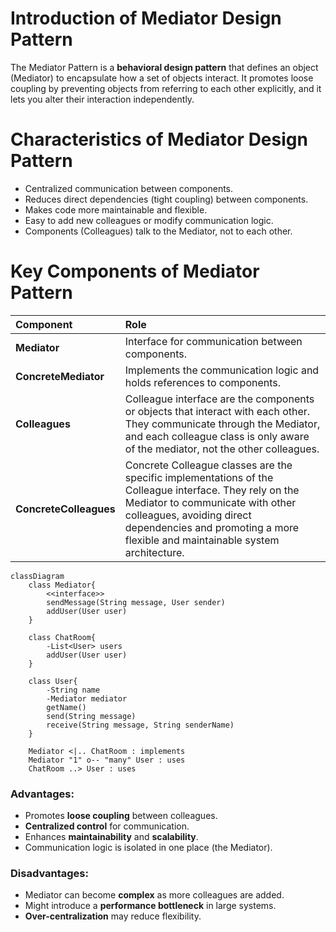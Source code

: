 # Introduction of Mediator Design Pattern

The Mediator Pattern is a **behavioral design pattern** that defines an object (Mediator) to encapsulate how a set of objects interact. It promotes loose coupling by preventing objects from referring to each other explicitly, and it lets you alter their interaction independently.

# Characteristics of Mediator Design Pattern

* Centralized communication between components.
* Reduces direct dependencies (tight coupling) between components.
* Makes code more maintainable and flexible.
* Easy to add new colleagues or modify communication logic.
* Components (Colleagues) talk to the Mediator, not to each other.

# Key Components of Mediator Pattern

| Component | Role |
| :--- | :--- |
| **Mediator** | Interface for communication between components. |
| **ConcreteMediator** | Implements the communication logic and holds references to components. |
| **Colleagues** | Colleague interface are the components or objects that interact with each other. They communicate through the Mediator, and each colleague class is only aware of the mediator, not the other colleagues. |
| **ConcreteColleagues** | Concrete Colleague classes are the specific implementations of the Colleague interface. They rely on the Mediator to communicate with other colleagues, avoiding direct dependencies and promoting a more flexible and maintainable system architecture. |


```mermaid
classDiagram
    class Mediator{
        <<interface>>
        sendMessage(String message, User sender)
        addUser(User user)
    }

    class ChatRoom{
        -List<User> users
        addUser(User user)
    }

    class User{
        -String name
        -Mediator mediator
        getName()
        send(String message)
        receive(String message, String senderName)
    }

    Mediator <|.. ChatRoom : implements
    Mediator "1" o-- "many" User : uses
    ChatRoom ..> User : uses
```

### Advantages:

* Promotes **loose coupling** between colleagues.
* **Centralized control** for communication.
* Enhances **maintainability** and **scalability**.
* Communication logic is isolated in one place (the Mediator).

### Disadvantages:

* Mediator can become **complex** as more colleagues are added.
* Might introduce a **performance bottleneck** in large systems.
* **Over-centralization** may reduce flexibility.